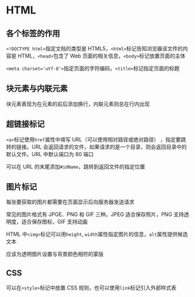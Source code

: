 # HTML

## 各个标签的作用

`<!DOCTYPE html>`指定文档的类型是 HTML5，`<html>`标记告知浏览器该文件的内容是 HTML，`<head>`包含了 Web 页面的相关信息，`<body>`标记放置页面的主体

`<meta charset='utf-8'>`指定页面的字符编码，`<title>`标记指定页面的标题

## 块元素与内联元素

块元素表现为在元素的前后添加换行，内联元素则总在行内出现

## 超链接标记

`<a>`标记使用`href`属性中填写 URL（可以使用相对路径或绝对路径） ，指定要跳转的链接。URL 会返回请求的文件，如果请求的是一个目录，则会返回目录中的默认文件。URL 中默认端口为 80 端口

可以在 URL 的末尾添加`#idName`，跳转到返回文件的指定位置

## 图片标记

每张要获取的图片都需要在页面显示后向服务器发送请求

常见的图片格式有 JPGE、PNG 和 GIF 三种。JPEG 适合保存照片，PNG 支持透明度，适合保存图标，GIF 支持动画

HTML 中`<img>`标记可以用`height`, `width`属性指定图片的信息，`alt`属性提供候选文本

应该为透明图片设置与背景颜色相符的蒙版

## CSS

可以在`<style>`标记中放置 CSS 规则，也可以使用`link`标记引入外部样式表

